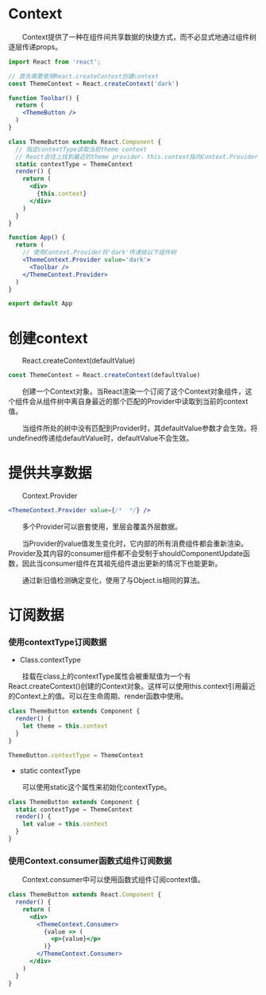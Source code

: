 # Context
&emsp;&emsp;Context提供了一种在组件间共享数据的快捷方式，而不必显式地通过组件树逐层传递props。

```jsx
import React from 'react';

// 首先需要使用React.createContext创建context
const ThemeContext = React.createContext('dark')

function Toolbar() {
  return (
    <ThemeButton />
  )
}

class ThemeButton extends React.Component {
  // 指定contextType读取当前theme context
  // React会往上找到最近的theme provider，this.context指向Context.Provider的value值
  static contextType = ThemeContext
  render() {
    return (
      <div>
        {this.context}
      </div>
    )
  }
}

function App() {
  return (
    // 使用Context.Provider将'dark'传递给以下组件树
    <ThemeContext.Provider value='dark'>
      <Toolbar />
    </ThemeContext.Provider>
  )
}

export default App
```
# 创建context
&emsp;&emsp;React.createContext(defaultValue)
```jsx
const ThemeContext = React.createContext(defaultValue)
```
&emsp;&emsp;创建一个Context对象。当React渲染一个订阅了这个Context对象组件，这个组件会从组件树中离自身最近的那个匹配的Provider中读取到当前的context值。

&emsp;&emsp;当组件所处的树中没有匹配到Provider时，其defaultValue参数才会生效。将undefined传递给defaultValue时，defaultValue不会生效。

# 提供共享数据
&emsp;&emsp;Context.Provider
```jsx
<ThemeContext.Provider value={/*  */} />
```
&emsp;&emsp;多个Provider可以嵌套使用，里层会覆盖外层数据。

&emsp;&emsp;当Provider的value值发生变化时，它内部的所有消费组件都会重新渲染。Provider及其内容的consumer组件都不会受制于shouldComponentUpdate函数，因此当consumer组件在其祖先组件退出更新的情况下也能更新。

&emsp;&emsp;通过新旧值检测确定变化，使用了与Object.is相同的算法。

# 订阅数据
### 使用contextType订阅数据
* Class.contextType

&emsp;&emsp;挂载在class上的contextType属性会被重赋值为一个有React.createContext()创建的Context对象。这样可以使用this.context引用最近的Context上的值。可以在生命周期、render函数中使用。
```jsx
class ThemeButton extends Component {
  render() {
    let theme = this.context
  }  
}

ThemeButton.contextType = ThemeContext
```
* static contextType

&emsp;&emsp;可以使用static这个属性来初始化contextType。
```jsx
class ThemeButton extends Component {
  static contextType = ThemeContext
  render() {
    let value = this.context
  }  
}
```
### 使用Context.consumer函数式组件订阅数据
&emsp;&emsp;Context.consumer中可以使用函数式组件订阅context值。
```jsx
class ThemeButton extends React.Component {
  render() {
    return (
      <div>
        <ThemeContext.Consumer>
          {value => (
            <p>{value}</p>
          )}
        </ThemeContext.Consumer>
      </div>
    )
  }
}
```

